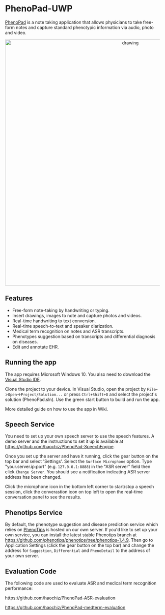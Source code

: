 PhenoPad-UWP
============
[PhenoPad](http://www.phenopad.ai/) is a note taking application that allows physicians to take free-form notes and capture standard phenotypic information via audio, photo and video.

<p align="center">
  <img src="https://github.com/jixuan-wang/PhenoPad-UWP/blob/master/PhenoPad/Assets/features_demo.png?raw=true" alt="drawing" width="800"/>
<p />


Features
--------
* Free-form note-taking by handwriting or typing. 
* Insert drawings, images to note and capture photos and videos.
* Real-time handwriting to text conversion.
* Real-time speech-to-text and speaker diarization.
* Medical term recognition on notes and ASR transcripts. 
* Phenotypes suggestion based on transcripts and differential diagnosis on diseases.
* Edit and annotate EHR.

Running the app
----------------
The app requires Microsoft Windows 10. You also need to download the [Visual Studio IDE](https://visualstudio.microsoft.com/).

Clone the project to your device. In Visual Studio, open the project by `File`->`Open`->`Project/Solution...` or press `Ctrl+Shift+O` and select the project's solution (PhenoPad.sln). Use the green start button to build and run the app.

More detailed guide on how to use the app in Wiki.

Speech Service
-----------------------
You need to set up your own speech server to use the speech features. A demo server and the instructions to set it up is available at https://github.com/haochiz/PhenoPad-SpeechEngine.

Once you set up the server and have it running, click the gear button on the top bar and select 'Settings'. Select the `Surface Microphone` option. Type "your.server.ip:port" (e.g. `127.0.0.1:8888`) in the "ASR server" field then click `Change Server`. You should see a notification indicating ASR server address has been changed. 

Click the microphone icon in the bottom left corner to start/stop a speech session, click the converastion icon on top left to open the real-time conversation panel to see the results.

Phenotips Service
-----------------
By default, the phenotype suggestion and disease prediction service which relies on [PhenoTips](https://phenotips.com/) is hosted on our own server. If you'd like to set up your own service, you can install the latest stable Phenotips branch at https://github.com/phenotips/phenotips/tree/phenotips-1.4.9. Then go to Application Settings (click the gear button on the top bar) and change the address for `Suggestion`, `Differential` and `PhenoDetail` to the address of your own server.

Evaluation Code
----------------
The following code are used to evaluate ASR and medical term recognition performance:

https://github.com/haochiz/PhenoPad-ASR-evaluation

https://github.com/haochiz/PhenoPad-medterm-evaluation
